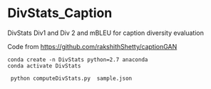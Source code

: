 # DivStats_Caption
DivStats Div1 and Div 2 and mBLEU for caption diversity evaluation

Code from https://github.com/rakshithShetty/captionGAN

```
conda create -n DivStats python=2.7 anaconda
conda activate DivStats
```

```
 python computeDivStats.py  sample.json
 ```
